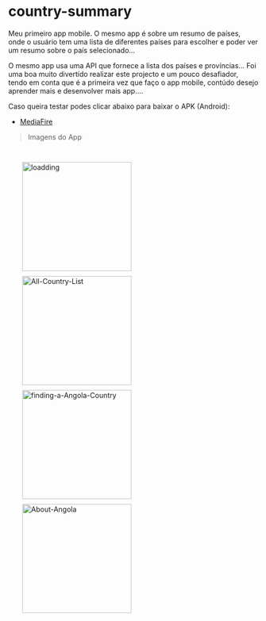 # country-summary
Meu primeiro app mobile. O mesmo app é sobre um resumo de países, onde o usuário tem uma lista de diferentes países para escolher e poder ver um resumo sobre o país selecionado...

O mesmo app usa uma API que fornece a lista dos países e províncias... Foi uma boa muito divertído realizar este projecto e um pouco desafiador, tendo em conta que é a primeira vez que faço o app mobile, contúdo desejo aprender mais e desenvolver mais app....

Caso queira testar podes clicar abaixo para baixar o APK (Android):

* <a href="https://www.mediafire.com/file/sucqohcg02w33dd/CountrySummary.apk/file">MediaFire </a>
<!-- * <a href="https://linktr.ee/manueldesousa">APKPure </a> -->

<!-- * <a href="https://linktr.ee/manueldesousa">UptoDown </a> -->


>Imagens do App

<div style="display:flex; gap:10px; flex-wrap:wrap; padding: 2em;">
<img src='https://i.postimg.cc/DyQDnDG7/loadding.jpg' alt='loadding' width="220px"/>

<img src='https://i.postimg.cc/HW6cRWZm/All-Country-List.jpg' alt='All-Country-List' width="220px"/>

<img src='https://i.postimg.cc/mrhBcR3Y/finding-a-Angola-Country.jpg' alt='finding-a-Angola-Country' width="220px"/>

<img src='https://i.postimg.cc/W1wwDcp1/About-Angola.jpg' alt='About-Angola' width="220px"/>
</div>

